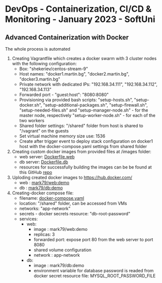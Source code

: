 # DevOps - Containerization, CI/CD &amp; Monitoring - January 2023 - SoftUni

## Advanced Containerization with Docker

The whole process is automated

1. Creating Vagrantfile which creates a docker swarm with 3 cluster nodes with the following configuration:
   - Box: "shekeriev/centos-stream-9"
   - Host names: "docker1.martin.bg", "docker2.martin.bg", "docker3.martin.bg"
   - Private network with dedicated IPs: "192.168.34.111", "192.168.34.112", "192.168.34.113"
   - Forwarded port - "guest:host": "8080:8080"
   - Provisioning via provided bash scripts: "setup-hosts.sh", "setup-docker.sh", "setup-additional-packages.sh", "setup-firewall.sh", "setup-needed-files.sh" and "setup-manager-node.sh" - for the master node, respectively "setup-worker-node.sh" - for each of the two workers
   - Shared folder settings: "/shared" folder from host is shared to "/vagrant" on the guests
   - Set virtual machine memory size use: 1536
   - Create after trigger event to deploy stack configuration on docker1 host with the docker-compose.yaml settings from shared folder
2. Creating custom docker images from provided files at /images folder:
   - web server: [Dockerfile.web](/images/Dockerfile.web)
   - db server: [Dockerfile.db](/images/Dockerfile.db)
   - resources for successfully building the images can be be found at this GitHub [repo](https://github.com/mark79-github/bgapp.git)
3. Uploding created docker images to <https://hub.docker.com/>
   - web : [mark79/web:demo](https://hub.docker.com/r/mark79/web)
   - db : [mark79/db:demo](https://hub.docker.com/r/mark79/db)
4. Creating-docker compose file:
   - filename: [docker-compose.yaml](/shared/docker-compose.yaml)
   - location: "/shared" folder, can be accessed from VMs
   - networks: "app-network"
   - secrets - docker secrets resource: "db-root-password"
   - services:
     - web:
       - image : mark79/web:demo
       - replicas: 3
       - forwarded port: expose port 80 from the web server to port 8080
       - shared volume configuration
       - network : app-network
     - db:
       - image : mark79/db:demo
       - environment variable for database password is readed from docker secret resource file: MYSQL_ROOT_PASSWORD_FILE
